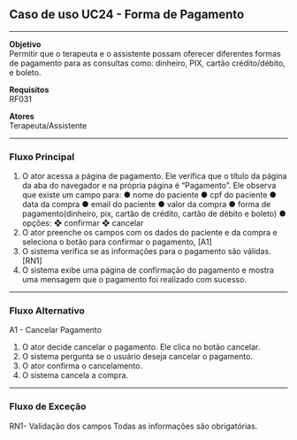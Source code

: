 ## Caso de uso UC24 - Forma de Pagamento

---
**Objetivo**  
Permitir que o terapeuta e o assistente possam oferecer
diferentes formas de pagamento para as consultas como:
dinheiro, PIX, cartão crédito/débito, e boleto.


**Requisitos**  
RF031

**Atores**  
Terapeuta/Assistente

--- 

### Fluxo Principal

1. O ator acessa a página de pagamento. Ele verifica que o
título da página da aba do navegador e na própria página é
“Pagamento”. Ele observa que existe um campo para:
● nome do paciente
● cpf do paciente
● data da compra
● email do paciente
● valor da compra
● forma de pagamento(dinheiro, pix, cartão de crédito,
cartão de débito e boleto)
● opções:
❖ confirmar
❖ cancelar
2. O ator preenche os campos com os dados do paciente e da
compra e seleciona o botão para confirmar o pagamento, [A1]
3. O sistema verifica se as informações para o pagamento são
válidas. [RN1]
4. O sistema exibe uma página de confirmação do pagamento
e mostra uma mensagem que o pagamento foi realizado com
sucesso.

---
### Fluxo Alternativo

A1 - Cancelar Pagamento
1. O ator decide cancelar o pagamento. Ele clica no botão
cancelar.
2. O sistema pergunta se o usuário deseja cancelar o
pagamento.
3. O ator confirma o cancelamento.
4. O sistema cancela a compra.
---
### Fluxo de Exceção

RN1- Validação dos campos
Todas as informações são obrigatórias.